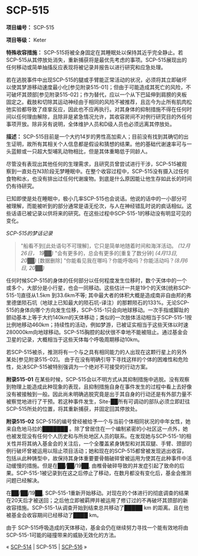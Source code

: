 # SCP-515
                        


**项目编号：** SCP-515

**项目等级：** Keter

**特殊收容措施：** SCP-515将被全身固定在其睡眠处以保持其近乎完全静止。若SCP-515从其停放处消失，重新捕获将是最优先考虑的事项。SCP-515展现出的任何移动或简单抽搐反应表现将被记录并报告以进行研究和应急处理。

若在逃脱事件中出现SCP-515的腿或手臂能正常活动的状况，必须将其立即破坏以使其梦游移动速度最小化[参见附录515-01]；但由于可能造成其死亡的风险，不可破坏其颈部[参见附录515-02]；作为替代，应以一个从下巴延伸到肩膀的夹板固定之。截肢和切除其运动神经由于相同的风险不被推荐，且迄今为止所有肌肉松弛实验都导致了痉挛反应，因此也不应再执行。对其身体的抑制措施不得在任何时间以任何理由解除，且除非是紧急情况允许，其收容房间不对例行研究目的外任何事项开放。除非另有说明，全体维护人员和D级人员也必须远离其停放处。

**描述：** SCP-515目前是一个大约14岁的男性高加索人；目前没有找到其确切的出生证明，故所有其相关个人信息都是假设和猜想的结果。他的基础代谢速率可与一头蓝鲸或一只超大型哺乳动物相比，但是其体重略低于同龄人。

尽管没有表现出其他任何的生理需求，且研究员曾尝试进行干涉，SCP-515被观察到一直处在N3阶段无梦睡眠中。在整个收容过程中，SCP-515没有摄入过任何食物和水，也没有排出过任何代谢废物。到底是什么原因能让他生存如此长的时间仍有待研究。

已知即使是处在睡眠中，极小几率SCP-515也会说话。他说的话中的一小部分可被理解，而能被听到的部分通常是语无伦次，与人在神经错乱时说的疯话相似。这些话语已被记录以供将来的研究。在这些过程中SCP-515-1的移动没有明显可见的变化。

*SCP-515的梦话记录* 


> "船看不到[此处语句不可理解]，它只是简单地随着时间和海洋活动。 *(12月26日， 19██)* 
"会有更多的，总会有更多的[重复了数分钟] *(4月13日, 20██)* 
[数据删除]
"你能看见我在哪吗？你能呼吸吗？你能活动吗？*(8月6日, 20██)* 
> 

任何时候SCP-515的身体的任何部分以任何程度发生位移时，数个天体中的一个或多个，大部分是小行星，也会一同移动。这些估计一共是19个的天体[统称SCP-515-1]直径从1.5km 到33.6km不等; 其中最大者的体积大概是造成南非自由邦的弗里德堡陨石坑（地球上已知最大的陨石坑-译注）的那颗陨石的133%。无论SCP-515的身体向哪个方向发生位移，SCP-515-1只会向地球移动。一次手指或脚趾的颤动基本上等于大约140km的天体移动；类似的一次肢体活动相当于SCP-515-1按比例地移动460km；持续性的活动，例如梦游，已被证实相当于这些天体以时速280000km向地球移动。SCP-515胸腔的起伏很不幸地不能被阻止。通过基金会卫星的记录，大概相当于这些天体每个呼吸周期移动10km。

若SCP-515被杀，推测将有一个与之具有相同能力的人出现在这颗行星上的另外某处[参见附录515-02]。 由于在没有明确引导下寻找这样的个体的困难性和危险性，处决SCP-515被特别强调为一个绝对不可接受的行动方案。

**附录515-01**  在某些时候，SCP-515会以不明方式从其抑制措施中逃脱。没有观察到物理上能造成此种现象的表现，且抑制措施自身在事件发生的过程中看上去好像没有被接触到一般。因此尚未明确逃脱究竟是出于其自身的行动还是有外部力量不被察觉地进行了干预。若这种事件发生，Site-██所有可调动的部队必须立即赶往SCP-515所处的位置，将其重新捕获，并固定回其停放处。

**附录515-02**  SCP-515的编号曾经被给予一个与当前个体相同状况的中年女性，她来自危地马拉的███████ 。除了曾居住在一个编制紧密的小社区这一点外，她也被发现没有任何个人历史和与所处地区人员的联系。在发现她与SCP-515-1的相关性并将其纳入基金会的关注后，一个全覆盖紧身铸型和对其双腿、手臂、颈部的例行破坏曾被运用以阻止项目活动；她和现在的SCP-515都曾被发现逃出收容，包括从此种铸型中，故保持其身体重要要骨骼破碎曾被运用为使其在此种事件中活动缓慢的措施。但是在██/██/19██, 由椎骨破碎导致的并发症引起了致命的后果。SCP-515-1被记录到在这之后停止了移动，在数月都没有变化后，基金会推测问题已经解决。

在██/██/19██, SCP-515-1重新开始移动。对现在的个体进行的彻底调查的结果在20天后才被送回；之后他立即被羁押并被运用了修订过的不再破坏其颈部的新收容措施。SCP-515-1从调查开始到结束总共移动了█████ km 的距离。且在他被基金会收容期间已经移动了████ km。

由于 SCP-515呼吸造成的天体移动，基金会仍在继续努力寻找一个能有效地将由SCP-515-1可能的碰撞带来的威胁无效化的方法。



« [SCP-514](/scp-514) | SCP-515 | [SCP-516](/scp-516) »





                    